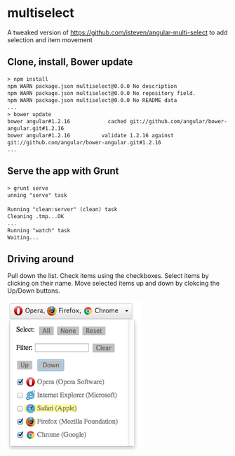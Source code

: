 multiselect
===========

A tweaked version of https://github.com/isteven/angular-multi-select to add selection and item movement

Clone, install, Bower update
----------------------------
    > npm install
    npm WARN package.json multiselect@0.0.0 No description
    npm WARN package.json multiselect@0.0.0 No repository field.
    npm WARN package.json multiselect@0.0.0 No README data
    ...
    > bower update
    bower angular#1.2.16            cached git://github.com/angular/bower-angular.git#1.2.16
    bower angular#1.2.16          validate 1.2.16 against git://github.com/angular/bower-angular.git#1.2.16
    ...
    
Serve the app with Grunt
------------------------
    > grunt serve
    unning "serve" task

    Running "clean:server" (clean) task
    Cleaning .tmp...OK
    ...
    Running "watch" task
    Waiting...

Driving around
--------------
Pull down the list.   Check items using the checkboxes.  Select items by clicking on their name.  Move selected items
up and down by clokcing the Up/Down buttons.

![ScreenShot](/PulldownExample.png)
